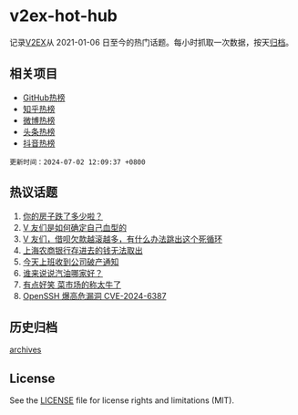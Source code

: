 # v2ex-hot-hub

 记录[V2EX](https://www.v2ex.com/)从 2021-01-06 日至今的热门话题。每小时抓取一次数据，按天[归档](archives)。
 
 ## 相关项目

- [GitHub热榜](https://github.com/snaildev/github-hot-hub)
- [知乎热榜](https://github.com/snaildev/zhihu-hot-hub)
- [微博热榜](https://github.com/snaildev/weibo-hot-hub)
- [头条热榜](https://github.com/snaildev/toutiao-hot-hub)
- [抖音热榜](https://github.com/snaildev/douyin-hot-hub)


 `更新时间：2024-07-02 12:09:37 +0800`

## 热议话题

1. [你的房子跌了多少啦？](https://www.v2ex.com/t/1054110)
1. [V 友们是如何确定自己血型的](https://www.v2ex.com/t/1053957)
1. [V 友们，借呗欠款越滚越多，有什么办法跳出这个死循环](https://www.v2ex.com/t/1054134)
1. [上海农商银行存进去的钱无法取出](https://www.v2ex.com/t/1053929)
1. [今天上班收到公司破产通知](https://www.v2ex.com/t/1054090)
1. [谁来说说汽油哪家好？](https://www.v2ex.com/t/1054108)
1. [有点好笑 菜市场的称太牛了](https://www.v2ex.com/t/1053902)
1. [OpenSSH 爆高危漏洞 CVE-2024-6387](https://www.v2ex.com/t/1054091)

## 历史归档

[archives](archives)

## License

See the [LICENSE](LICENSE) file for license rights and limitations (MIT).

